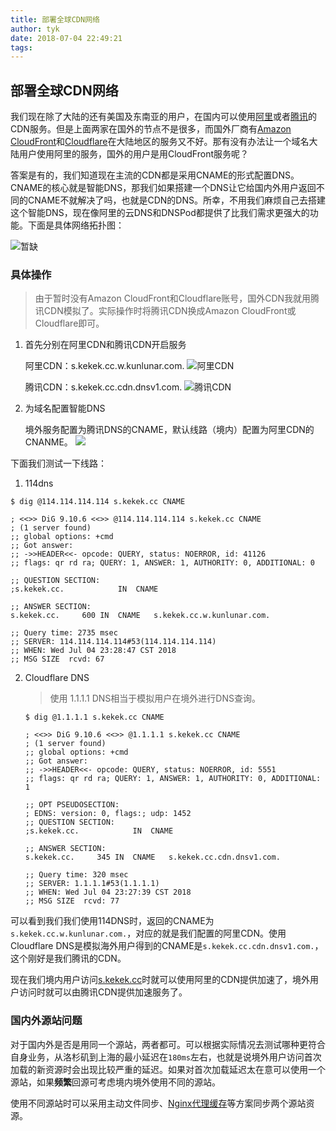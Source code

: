 ```yaml
---
title: 部署全球CDN网络
author: tyk
date: 2018-07-04 22:49:21
tags:
---
```

## 部署全球CDN网络

我们现在除了大陆的还有美国及东南亚的用户，在国内可以使用[阿里](https://www.aliyun.com/product/cdn)或者[腾讯](https://cloud.tencent.com/product/cdn)的CDN服务。但是上面两家在国外的节点不是很多，而国外厂商有[Amazon CloudFront](https://aws.amazon.com/cloudfront/)和[Cloudflare](https://www.cloudflare.com/)在大陆地区的服务又不好。那有没有办法让一个域名大陆用户使用阿里的服务，国外的用户是用CloudFront服务呢？

答案是有的，我们知道现在主流的CDN都是采用CNAME的形式配置DNS。CNAME的核心就是智能DNS，那我们如果搭建一个DNS让它给国内外用户返回不同的CNAME不就解决了吗，也就是CDN的DNS。所幸，不用我们麻烦自己去搭建这个智能DNS，现在像阿里的云DNS和DNSPod都提供了比我们需求更强大的功能。下面是具体网络拓扑图：

![暂缺]()

### 具体操作
> 由于暂时没有Amazon CloudFront和Cloudflare账号，国外CDN我就用腾讯CDN模拟了。实际操作时将腾讯CDN换成Amazon CloudFront或Cloudflare即可。

1. 首先分别在阿里CDN和腾讯CDN开启服务

    阿里CDN：s.kekek.cc.w.kunlunar.com.
    ![阿里CDN](/images/cdn-cn-kekek.png)

    腾讯CDN：s.kekek.cc.cdn.dnsv1.com.
    ![腾讯CDN](/images/cdn-world-kekek.png)

2. 为域名配置智能DNS
    
    境外服务配置为腾讯DNS的CNAME，默认线路（境内）配置为阿里CDN的CNANME。
    ![](/images/dns-kekek.png)


下面我们测试一下线路：
1. 114dns
```
$ dig @114.114.114.114 s.kekek.cc CNAME

; <<>> DiG 9.10.6 <<>> @114.114.114.114 s.kekek.cc CNAME
; (1 server found)
;; global options: +cmd
;; Got answer:
;; ->>HEADER<<- opcode: QUERY, status: NOERROR, id: 41126
;; flags: qr rd ra; QUERY: 1, ANSWER: 1, AUTHORITY: 0, ADDITIONAL: 0

;; QUESTION SECTION:
;s.kekek.cc.			IN	CNAME

;; ANSWER SECTION:
s.kekek.cc.		600	IN	CNAME	s.kekek.cc.w.kunlunar.com.

;; Query time: 2735 msec
;; SERVER: 114.114.114.114#53(114.114.114.114)
;; WHEN: Wed Jul 04 23:28:47 CST 2018
;; MSG SIZE  rcvd: 67
```

2. Cloudflare DNS
    > 使用 1.1.1.1 DNS相当于模拟用户在境外进行DNS查询。

    ```
    $ dig @1.1.1.1 s.kekek.cc CNAME

    ; <<>> DiG 9.10.6 <<>> @1.1.1.1 s.kekek.cc CNAME
    ; (1 server found)
    ;; global options: +cmd
    ;; Got answer:
    ;; ->>HEADER<<- opcode: QUERY, status: NOERROR, id: 5551
    ;; flags: qr rd ra; QUERY: 1, ANSWER: 1, AUTHORITY: 0, ADDITIONAL: 1

    ;; OPT PSEUDOSECTION:
    ; EDNS: version: 0, flags:; udp: 1452
    ;; QUESTION SECTION:
    ;s.kekek.cc.			IN	CNAME

    ;; ANSWER SECTION:
    s.kekek.cc.		345	IN	CNAME	s.kekek.cc.cdn.dnsv1.com.

    ;; Query time: 320 msec
    ;; SERVER: 1.1.1.1#53(1.1.1.1)
    ;; WHEN: Wed Jul 04 23:27:39 CST 2018
    ;; MSG SIZE  rcvd: 77
    ```

可以看到我们我们使用114DNS时，返回的CNAME为`s.kekek.cc.w.kunlunar.com.`，对应的就是我们配置的阿里CDN。使用Cloudflare DNS是模拟海外用户得到的CNAME是`s.kekek.cc.cdn.dnsv1.com.`，这个刚好是我们腾讯的CDN。

现在我们境内用户访问[s.kekek.cc](http://ss.kekek.cc)时就可以使用阿里的CDN提供加速了，境外用户访问时就可以由腾讯CDN提供加速服务了。

### 国内外源站问题
对于国内外是否是用同一个源站，两者都可。可以根据实际情况去测试哪种更符合自身业务，从洛杉矶到上海的最小延迟在`180ms`左右，也就是说境外用户访问首次加载的新资源时会出现比较严重的延迟。如果对首次加载延迟太在意可以使用一个源站，如果**频繁**回源可考虑境内境外使用不同的源站。

使用不同源站时可以采用主动文件同步、[Nginx代理缓存](nginx-proxy-cache.html)等方案同步两个源站资源。
